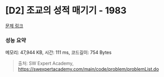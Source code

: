# [D2] 조교의 성적 매기기 - 1983 

[문제 링크](https://swexpertacademy.com/main/code/problem/problemDetail.do?contestProbId=AV5PwGK6AcIDFAUq) 

### 성능 요약

메모리: 47,944 KB, 시간: 111 ms, 코드길이: 754 Bytes



> 출처: SW Expert Academy, https://swexpertacademy.com/main/code/problem/problemList.do